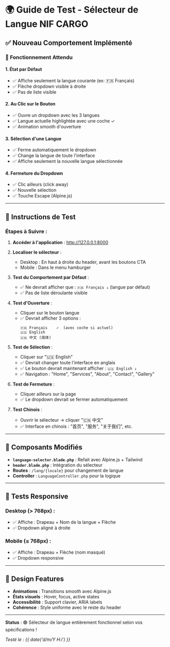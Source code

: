 # 🌍 Guide de Test - Sélecteur de Langue NIF CARGO

## ✅ Nouveau Comportement Implémenté

### 🎯 **Fonctionnement Attendu**

#### 1. **État par Défaut**
- ✅ Affiche seulement la langue courante (ex: 🇫🇷 Français)
- ✅ Flèche dropdown visible à droite  
- ✅ Pas de liste visible

#### 2. **Au Clic sur le Bouton**
- ✅ Ouvre un dropdown avec les 3 langues
- ✅ Langue actuelle highlightée avec une coche ✓
- ✅ Animation smooth d'ouverture

#### 3. **Sélection d'une Langue**
- ✅ Ferme automatiquement le dropdown
- ✅ Change la langue de toute l'interface
- ✅ Affiche seulement la nouvelle langue sélectionnée

#### 4. **Fermeture du Dropdown**
- ✅ Clic ailleurs (click away)
- ✅ Nouvelle sélection
- ✅ Touche Escape (Alpine.js)

---

## 🧪 **Instructions de Test**

### Étapes à Suivre :

1. **Accéder à l'application** : http://127.0.0.1:8000

2. **Localiser le sélecteur** : 
   - Desktop : En haut à droite du header, avant les boutons CTA
   - Mobile : Dans le menu hamburger

3. **Test du Comportement par Défaut** :
   - ✅ Ne devrait afficher que : `🇫🇷 Français ↓` (langue par défaut)
   - ✅ Pas de liste déroulante visible

4. **Test d'Ouverture** :
   - Cliquer sur le bouton langue
   - ✅ Devrait afficher 3 options :
     ```
     🇫🇷 Français    ✓  (avec coche si actuel)
     🇺🇸 English
     🇨🇳 中文 (简体)
     ```

5. **Test de Sélection** :
   - Cliquer sur "🇺🇸 English"
   - ✅ Devrait changer toute l'interface en anglais
   - ✅ Le bouton devrait maintenant afficher : `🇺🇸 English ↓`
   - ✅ Navigation : "Home", "Services", "About", "Contact", "Gallery"

6. **Test de Fermeture** :
   - Cliquer ailleurs sur la page
   - ✅ Le dropdown devrait se fermer automatiquement

7. **Test Chinois** :
   - Ouvrir le sélecteur → cliquer "🇨🇳 中文"
   - ✅ Interface en chinois : "首页", "服务", "关于我们", etc.

---

## 🔧 **Composants Modifiés**

- **`language-selector.blade.php`** : Refait avec Alpine.js + Tailwind
- **`header.blade.php`** : Intégration du sélecteur
- **Routes** : `/lang/{locale}` pour changement de langue
- **Controller** : `LanguageController.php` pour la logique

---

## 📱 **Tests Responsive**

### Desktop (> 768px) :
- ✅ Affiche : Drapeau + Nom de la langue + Flèche
- ✅ Dropdown aligné à droite

### Mobile (≤ 768px) :
- ✅ Affiche : Drapeau + Flèche (nom masqué)
- ✅ Dropdown responsive

---

## 🎨 **Design Features**

- **Animations** : Transitions smooth avec Alpine.js
- **États visuels** : Hover, focus, active states
- **Accessibilité** : Support clavier, ARIA labels
- **Cohérence** : Style uniforme avec le reste du header

---

**Status** : 🟢 Sélecteur de langue entièrement fonctionnel selon vos spécifications !

*Testé le : {{ date('d/m/Y H:i') }}*